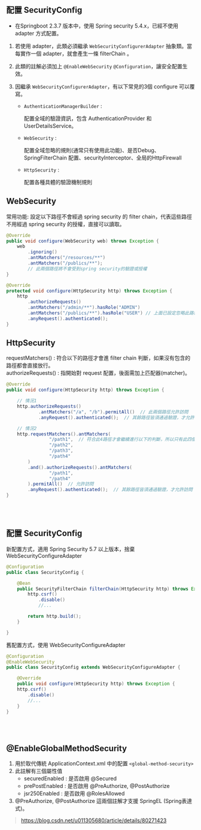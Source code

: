 ## 配置 SecurityConfig
* 在Springboot 2.3.7 版本中，使用 Spring security 5.4.x，已經不使用 adapter 方式配置。
1. 若使用 adapter，此類必須繼承 `WebSecurityConfigurerAdapter` 抽象類。當每實作一個 adapter，就會產生一條 filterChain 。
2. 此類的註解必須加上 `@EnableWebSecurity` `@Configuration`，讓安全配置生效。
3. 因繼承 `WebSecurityConfigurerAdapter`，有以下常見的3個 configure 可以覆寫。

    * `AuthenticationManagerBuilder` : 
        
        配置全域的驗證資訊，包含 AuthenticationProvider 和 UserDetailsService。

    * `WebSecurity` :

        配置全域忽略的規則(通常只有使用此功能)、是否Debug、SpringFilterChain 配置、securityInterceptor、全局的HttpFirewall

    * `HttpSecurity` :

        配置各種具體的驗證機制規則

## WebSecurity
常用功能: 設定以下路徑不會經過 spring security 的 filter chain，代表這些路徑不用經過 spring security 的授權，直接可以讀取。
```java
@Override
public void configure(WebSecurity web) throws Exception {
    web
        .ignoring()
        .antMatchers("/resources/**")
        .antMatchers("/publics/**");
        // 此兩個路徑將不會受到spring security的驗證或授權
}

@Override
protected void configure(HttpSecurity http) throws Exception {
    http
        .authorizeRequests()
        .antMatchers("/admin/**").hasRole("ADMIN")
        .antMatchers("/publics/**").hasRole("USER") // 上面已設定忽略此路徑，所以這行寫不寫都沒有影響
        .anyRequest().authenticated();
}
```

## HttpSecurity
requestMatchers() : 符合以下的路徑才會進 filter chain 判斷，如果沒有包含的路徑都會直接放行。  
authorizeRequests() : 指開始對 request 配置，後面需加上匹配器(matcher)。
```java
@Override
public void configure(HttpSecurity http) throws Exception {

    // 情況1
    http.authorizeRequests()
            .antMatchers("/a", "/b").permitAll()  // 此兩個路徑允許訪問
            .anyRequest().authenticated();  // 其餘路徑皆須通過驗證，才允許訪問

    // 情況2
    http.requestMatchers().antMatchers(
                "/path1",  // 符合此4路徑才會繼續進行以下的判斷，所以只有此四個路徑會進filter chain
                "/path2",
                "/path3",
                "/path4"
        )
        .and().authorizeRequests().antMatchers(
                "/path1",  
                "/path4"
        ).permitAll()  // 允許訪問
        .anyRequest().authenticated();  // 其餘路徑皆須通過驗證，才允許訪問
}
```


<br/>

<br/>

## 配置 SecurityConfig
新配置方式，適用 Spring Security 5.7 以上版本，捨棄 WebSecurityConfigureAdapter
```java
@Configuration
public class SecurityConfig {

    @Bean
    public SecurityFilterChain filterChain(HttpSecurity http) throws Exception {
        http.csrf()
            .disable()
            //...

        return http.build();
    }

}
```
舊配置方式，使用 WebSecurityConfigureAdapter
```java
@Configuration
@EnableWebSecurity
public class SecurityConfig extends WebSecurityConfigureAdapter {

    @Override
    public void configure(HttpSecurity http) throws Exception {
    http.csrf()
        .disable()
        //...
    }
}
```

<br/>

<br/>

## @EnableGlobalMethodSecurity
1. 用於取代傳統 ApplicationContext.xml 中的配置 `<global-method-security>`
2. 此註解有三個屬性值
    * securedEnabled : 是否啟用 @Secured
    * prePostEnabled : 是否啟用 @PreAuthorize, @PostAuthorize
    * jsr250Enabled : 是否啟用 @RolesAllowed
3. @PreAuthorize, @PostAuthorize 這兩個註解才支援 SpringEL (Spring表達式)。

> https://blog.csdn.net/u011305680/article/details/80271423